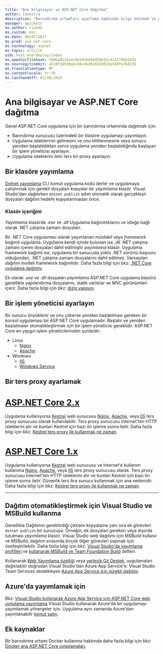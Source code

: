 ```yaml
---
title: "Ana bilgisayar ve ASP.NET Core dağıtma"
author: tdykstra
description: "Barındırma ortamları ayarlama hakkında bilgi edinmek ve ASP.NET Core uygulamaları dağıtın."
manager: wpickett
ms.author: riande
ms.custom: mvc
ms.date: 08/07/2017
ms.prod: asp.net-core
ms.technology: aspnet
ms.topic: article
uid: host-and-deploy/index
ms.openlocfilehash: 7d8ba912da4c0e543bd4dd56632cdc41706814d1
ms.sourcegitcommit: a510f38930abc84c4b302029d019a34dfe76823b
ms.translationtype: MT
ms.contentlocale: tr-TR
ms.lasthandoff: 01/30/2018
---
```

# <a name="host-and-deploy-aspnet-core"></a>Ana bilgisayar ve ASP.NET Core dağıtma

Genel ASP.NET Core uygulama için bir barındırma ortamında dağıtmak için:

* Barındırma sunucusu üzerindeki bir klasöre uygulamayı yayımlayın.
* Uygulama isteklerinin gelmesini ve onu kilitlenmesine veya sunucu yeniden başlatıldıktan sonra uygulama yeniden başlatıldığında başlayan bir işlem yöneticisi ayarlayın.
* Uygulama isteklerini iletir ters bir proxy ayarlayın.

## <a name="publish-to-a-folder"></a>Bir klasöre yayımlama 

[Dotnet yayımlama](/dotnet/articles/core/tools/dotnet-publish) CLI komut uygulama kodu derler ve uygulamaya çalıştırmak için gerekli dosyaları kopyalar bir *yayımlama* klasör. Visual Studio'dan dağıtırken `dotnet publish` adım otomatik olarak gerçekleşir dosyaları dağıtım hedefe kopyalanmadan önce.

### <a name="folder-contents"></a>Klasör içeriğini

*Yayımlama* klasörde *.exe* ve *.dll* Uygulama bağımlılıklarını ve isteğe bağlı olarak .NET çalışma zamanı dosyaları.

Bir .NET Core uygulaması olarak yayımlanan *müstakil* veya *framework bağımlı* uygulama. Uygulama kendi içinde bulunan ise *.dll* .NET çalışma zamanı içeren dosyaları dahil edilmiştir *yayımlama* klasör. Uygulama framework bağımlı ise, uygulama bir sunucuda yüklü .NET sürümü başvuru olduğundan, .NET çalışma zamanı dosyalarını dahil edilmez. Varsayılan dağıtım modeli framework bağımlıdır. Daha fazla bilgi için bkz: [.NET Core uygulama dağıtımı](/dotnet/articles/core/deploying/index).

Ek olarak *.exe* ve *.dll* dosyaları *yayımlama* ASP.NET Core uygulama klasörü genellikle yapılandırma dosyalarını, statik varlıklar ve MVC görünümleri içerir. Daha fazla bilgi için bkz: [dizin yapısını](xref:host-and-deploy/directory-structure).

## <a name="set-up-a-process-manager"></a>Bir işlem yöneticisi ayarlayın

Bir sunucu önyüklenir ve onu çökerse yeniden başlatılması gereken bir konsol uygulaması bir ASP.NET Core uygulamadır. Başlatır ve yeniden başlatmalar otomatikleştirmek için bir işlem yöneticisi gereklidir. ASP.NET Core en yaygın işlem yöneticilerinden şunlardır:

* Linux
  * [Nginx](xref:host-and-deploy/linux-nginx)
  * [Apache](xref:host-and-deploy/linux-apache)
* Windows
  * [IIS](xref:host-and-deploy/iis/index)
  * [Windows Service](xref:host-and-deploy/windows-service)

## <a name="set-up-a-reverse-proxy"></a>Bir ters proxy ayarlamak

# <a name="aspnet-core-2xtabaspnetcore2x"></a>[ASP.NET Core 2.x](#tab/aspnetcore2x)

Uygulama kullanıyorsa [Kestrel](xref:fundamentals/servers/kestrel) web sunucusu [Nginx](xref:host-and-deploy/linux-nginx), [Apache](xref:host-and-deploy/linux-apache), veya [IIS](xref:host-and-deploy/iis/index) ters proxy sunucusu olarak kullanılabilir. Ters proxy sunucusu Internet'ten HTTP isteklerini alır ve bunları Kestrel için bazı ön işleme sonra iletir. Daha fazla bilgi için bkz: [Kestrel ters proxy ile kullanmak ne zaman](xref:fundamentals/servers/kestrel?tabs=aspnetcore2x#when-to-use-kestrel-with-a-reverse-proxy).

# <a name="aspnet-core-1xtabaspnetcore1x"></a>[ASP.NET Core 1.x](#tab/aspnetcore1x)

Uygulama kullanıyorsa [Kestrel](xref:fundamentals/servers/kestrel) web sunucusu ve Internet'e kullanım kullanıma [Nginx](xref:host-and-deploy/linux-nginx), [Apache](xref:host-and-deploy/linux-apache), veya [IIS](xref:host-and-deploy/iis/index) ters proxy sunucusu olarak. Ters proxy sunucusu Internet'ten HTTP isteklerini alır ve bunları Kestrel için bazı ön işleme sonra iletir. Güvenlik ters Ara sunucu kullanmak için ana nedenidir. Daha fazla bilgi için bkz: [Kestrel ters proxy ile kullanmak ne zaman](xref:fundamentals/servers/kestrel?tabs=aspnetcore1x#when-to-use-kestrel-with-a-reverse-proxy).

---

## <a name="using-visual-studio-and-msbuild-to-automate-deployment"></a>Dağıtım otomatikleştirmek için Visual Studio ve MSBuild kullanma

Genellikle Dağıtımın gerektirdiği çıktısını kopyalama yanı sıra ek görevleri `dotnet publish` bir sunucuya. Örneğin, ek dosyaları gereken veya dışında tutulması *yayımlama* klasör. Visual Studio web dağıtımı için MSBuild kullanır ve MSBuild, dağıtım sırasında birçok diğer görevleri yapmak için özelleştirilebilir. Daha fazla bilgi için bkz: [Visual Studio'da yayımlama profilleri](xref:host-and-deploy/visual-studio-publish-profiles) ve [kullanarak MSBuild ve Team Foundation Build](http://msbuildbook.com/) defteri.

Kullanarak [Web Yayımlama özelliği](xref:tutorials/publish-to-azure-webapp-using-vs) veya [yerleşik Git Destek](xref:host-and-deploy/azure-apps/azure-continuous-deployment), uygulamaları dağıtılabilir doğrudan Visual Studio'dan Azure App Service'e. Visual Studio Team Services destekleyen [Azure App Service için sürekli dağıtım](/vsts/build-release/apps/cd/azure/aspnet-core-to-azure-webapp?tabs=vsts).

## <a name="publishing-to-azure"></a>Azure'da yayımlamak için

Bkz: [Visual Studio kullanarak Azure App Service için ASP.NET Core web uygulama yayımlama](xref:tutorials/publish-to-azure-webapp-using-vs) Visual Studio kullanarak Azure'da bir uygulamayı yayımlamak yönergeler için. Uygulama aynı zamanda Azure'dan yayımlanabilir [komut satırı](xref:tutorials/publish-to-azure-webapp-using-cli).

## <a name="additional-resources"></a>Ek kaynaklar

Bir barındırma ortamı Docker kullanma hakkında daha fazla bilgi için bkz: [Docker ana ASP.NET Core uygulamaları](xref:host-and-deploy/docker/index).
